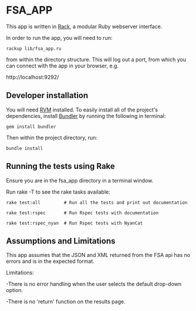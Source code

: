 # FSA_APP

This app is written in [Rack](https://github.com/rack/rack), a modular Ruby webserver interface.

In order to run the app, you will need to run:

`rackup lib/fsa_app.ru`

from within the directory structure.
This will log out a port, from which you can connect with the app in your browser, e.g. 

http://localhost:9292/

## Developer installation

You will need [RVM](https://rvm.io/rvm/install) installed.
To easily install all of the project's dependencies, install [Bundler](http://bundler.io/) by running the following in terminal:

`gem install bundler`

Then within the project directory, run:

`bundle install`


## Running the tests using Rake

Ensure you are in the fsa_app directory in a terminal window.

Run rake -T to see the rake tasks available:

``rake test:all         # Run all the tests and print out documentation``

``rake test:rspec       # Run Rspec tests with documentation``

``rake test:rspec_nyan  # Run Rspec tests with NyanCat``


## Assumptions and Limitations

This app assumes that the JSON and XML returned from the FSA api has no errors and is in the expected format.

Limitations:

-There is no error handling when the user selects the default drop-down option.

-There is no 'return' function on the results page.
